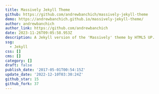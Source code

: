 ```yaml
---
title: Massively Jekyll Theme
github: https://github.com/andrewbanchich/massively-jekyll-theme
demo: https://andrewbanchich.github.io/massively-jekyll-theme/
author: andrewbanchich
author_link: https://github.com/andrewbanchich
date: 2023-11-26T09:05:58.953Z
description: A Jekyll version of the 'Massively' theme by HTML5 UP.
ssg:
  - Jekyll
css: []
cms: []
category: []
draft: false
publish_date: '2017-05-01T00:54:15Z'
update_date: '2022-12-10T03:30:24Z'
github_star: 15
github_fork: 37
---
```


